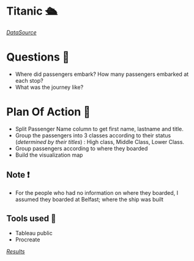 # Titanic 🛳️
[_DataSource_](https://gist.githubusercontent.com/michhar/2dfd2de0d4f8727f873422c5d959fff5/raw/fa71405126017e6a37bea592440b4bee94bf7b9e/titanic.csv)

# Questions 🙋
- Where did passengers embark? How many passengers embarked at each stop?
- What was the journey like?

# Plan Of Action 📅
- Split Passenger Name column to get first name, lastname and title.
- Group the passengers into 3 classes according to their status (_determined by their titles_) : High class, Middle Class, Lower Class.
- Group passengers according to where they boarded
- Build the visualization map

## Note ❗
- For the people who had no information on where they boarded, I assumed they boarded at Belfast; where the ship was built


## Tools used 🧰
- Tableau public
- Procreate 

[*Results*](https://github.com/lagom-QB/Titanic/blob/main/Titanic%20Journey.jpg)
